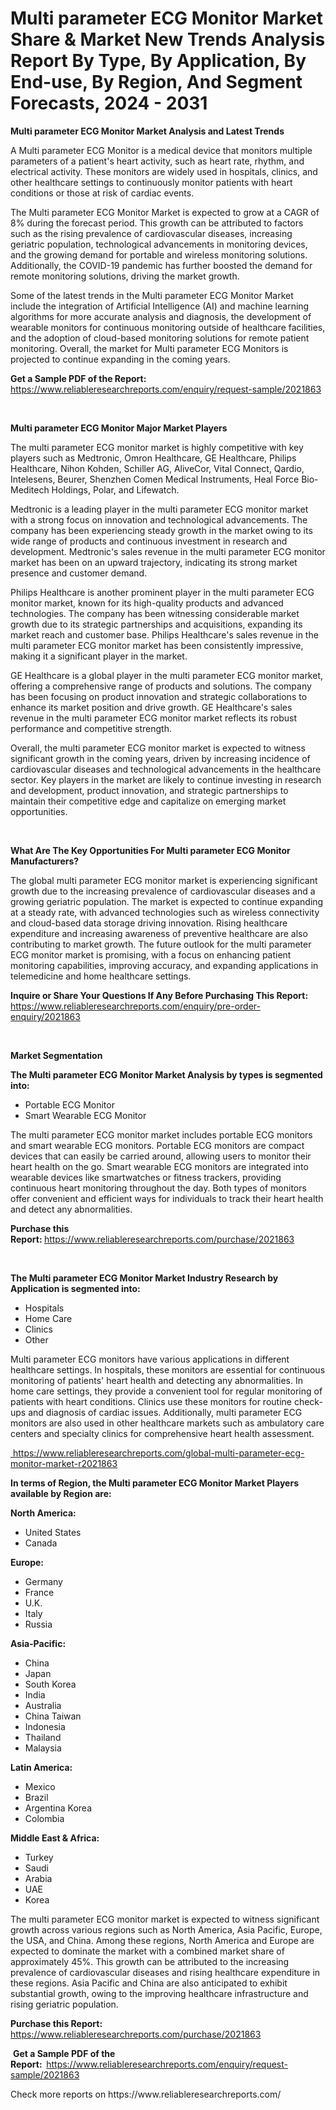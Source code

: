 <p><h1>Multi parameter ECG Monitor Market Share & Market New Trends Analysis Report By Type, By Application, By End-use, By Region, And Segment Forecasts, 2024 - 2031</h1></p><p><strong>Multi parameter ECG Monitor Market Analysis and Latest Trends</strong></p>
<p><p>A Multi parameter ECG Monitor is a medical device that monitors multiple parameters of a patient's heart activity, such as heart rate, rhythm, and electrical activity. These monitors are widely used in hospitals, clinics, and other healthcare settings to continuously monitor patients with heart conditions or those at risk of cardiac events.</p><p>The Multi parameter ECG Monitor Market is expected to grow at a CAGR of 8% during the forecast period. This growth can be attributed to factors such as the rising prevalence of cardiovascular diseases, increasing geriatric population, technological advancements in monitoring devices, and the growing demand for portable and wireless monitoring solutions. Additionally, the COVID-19 pandemic has further boosted the demand for remote monitoring solutions, driving the market growth.</p><p>Some of the latest trends in the Multi parameter ECG Monitor Market include the integration of Artificial Intelligence (AI) and machine learning algorithms for more accurate analysis and diagnosis, the development of wearable monitors for continuous monitoring outside of healthcare facilities, and the adoption of cloud-based monitoring solutions for remote patient monitoring. Overall, the market for Multi parameter ECG Monitors is projected to continue expanding in the coming years.</p></p>
<p><strong>Get a Sample PDF of the Report:&nbsp;</strong> <a href="https://www.reliableresearchreports.com/enquiry/request-sample/2021863">https://www.reliableresearchreports.com/enquiry/request-sample/2021863</a></p>
<p>&nbsp;</p>
<p><strong>Multi parameter ECG Monitor Major Market Players</strong></p>
<p><p>The multi parameter ECG monitor market is highly competitive with key players such as Medtronic, Omron Healthcare, GE Healthcare, Philips Healthcare, Nihon Kohden, Schiller AG, AliveCor, Vital Connect, Qardio, Intelesens, Beurer, Shenzhen Comen Medical Instruments, Heal Force Bio-Meditech Holdings, Polar, and Lifewatch.</p><p>Medtronic is a leading player in the multi parameter ECG monitor market with a strong focus on innovation and technological advancements. The company has been experiencing steady growth in the market owing to its wide range of products and continuous investment in research and development. Medtronic's sales revenue in the multi parameter ECG monitor market has been on an upward trajectory, indicating its strong market presence and customer demand.</p><p>Philips Healthcare is another prominent player in the multi parameter ECG monitor market, known for its high-quality products and advanced technologies. The company has been witnessing considerable market growth due to its strategic partnerships and acquisitions, expanding its market reach and customer base. Philips Healthcare's sales revenue in the multi parameter ECG monitor market has been consistently impressive, making it a significant player in the market.</p><p>GE Healthcare is a global player in the multi parameter ECG monitor market, offering a comprehensive range of products and solutions. The company has been focusing on product innovation and strategic collaborations to enhance its market position and drive growth. GE Healthcare's sales revenue in the multi parameter ECG monitor market reflects its robust performance and competitive strength.</p><p>Overall, the multi parameter ECG monitor market is expected to witness significant growth in the coming years, driven by increasing incidence of cardiovascular diseases and technological advancements in the healthcare sector. Key players in the market are likely to continue investing in research and development, product innovation, and strategic partnerships to maintain their competitive edge and capitalize on emerging market opportunities.</p></p>
<p>&nbsp;</p>
<p><strong>What Are The Key Opportunities For Multi parameter ECG Monitor Manufacturers?</strong></p>
<p><p>The global multi parameter ECG monitor market is experiencing significant growth due to the increasing prevalence of cardiovascular diseases and a growing geriatric population. The market is expected to continue expanding at a steady rate, with advanced technologies such as wireless connectivity and cloud-based data storage driving innovation. Rising healthcare expenditure and increasing awareness of preventive healthcare are also contributing to market growth. The future outlook for the multi parameter ECG monitor market is promising, with a focus on enhancing patient monitoring capabilities, improving accuracy, and expanding applications in telemedicine and home healthcare settings.</p></p>
<p><strong>Inquire or Share Your Questions If Any Before Purchasing This Report:</strong> <a href="https://www.reliableresearchreports.com/enquiry/pre-order-enquiry/2021863">https://www.reliableresearchreports.com/enquiry/pre-order-enquiry/2021863</a></p>
<p>&nbsp;</p>
<p><strong>Market Segmentation</strong></p>
<p><strong>The Multi parameter ECG Monitor Market Analysis by types is segmented into:</strong></p>
<p><ul><li>Portable ECG Monitor</li><li>Smart Wearable ECG Monitor</li></ul></p>
<p><p>The multi parameter ECG monitor market includes portable ECG monitors and smart wearable ECG monitors. Portable ECG monitors are compact devices that can easily be carried around, allowing users to monitor their heart health on the go. Smart wearable ECG monitors are integrated into wearable devices like smartwatches or fitness trackers, providing continuous heart monitoring throughout the day. Both types of monitors offer convenient and efficient ways for individuals to track their heart health and detect any abnormalities.</p></p>
<p><strong>Purchase this Report:&nbsp;</strong><a href="https://www.reliableresearchreports.com/purchase/2021863">https://www.reliableresearchreports.com/purchase/2021863</a></p>
<p>&nbsp;</p>
<p><strong>The Multi parameter ECG Monitor Market Industry Research by Application is segmented into:</strong></p>
<p><ul><li>Hospitals</li><li>Home Care</li><li>Clinics</li><li>Other</li></ul></p>
<p><p>Multi parameter ECG monitors have various applications in different healthcare settings. In hospitals, these monitors are essential for continuous monitoring of patients' heart health and detecting any abnormalities. In home care settings, they provide a convenient tool for regular monitoring of patients with heart conditions. Clinics use these monitors for routine check-ups and diagnosis of cardiac issues. Additionally, multi parameter ECG monitors are also used in other healthcare markets such as ambulatory care centers and specialty clinics for comprehensive heart health assessment.</p></p>
<p><a href="https://www.reliableresearchreports.com/global-multi-parameter-ecg-monitor-market-r2021863">&nbsp;https://www.reliableresearchreports.com/global-multi-parameter-ecg-monitor-market-r2021863</a></p>
<p><strong>In terms of Region, the Multi parameter ECG Monitor Market Players available by Region are:</strong></p>
<p>
    <p> <strong> North America: </strong>
        <ul>
            <li>United States</li>
            <li>Canada</li>
        </ul>
        </p> 
    <p> <strong> Europe: </strong>
        <ul>
            <li>Germany</li>
            <li>France</li>
            <li>U.K.</li>
            <li>Italy</li>
            <li>Russia</li>
        </ul>
        </p> 
    <p> <strong> Asia-Pacific: </strong>
        <ul>
            <li>China</li>
            <li>Japan</li>
            <li>South Korea</li>
            <li>India</li>
            <li>Australia</li>
            <li>China Taiwan</li>
            <li>Indonesia</li>
            <li>Thailand</li>
            <li>Malaysia</li>
        </ul>
        </p> 
    <p> <strong> Latin America: </strong>
        <ul>
            <li>Mexico</li>
            <li>Brazil</li>
            <li>Argentina Korea</li>
            <li>Colombia</li>
        </ul>
        </p> 
    <p> <strong> Middle East & Africa: </strong>
        <ul>
            <li>Turkey</li>
            <li>Saudi</li>
            <li>Arabia</li>
            <li>UAE</li>
            <li>Korea</li>
        </ul>
    </p>
    </p>
<p><p>The multi parameter ECG monitor market is expected to witness significant growth across various regions such as North America, Asia Pacific, Europe, the USA, and China. Among these regions, North America and Europe are expected to dominate the market with a combined market share of approximately 45%. This growth can be attributed to the increasing prevalence of cardiovascular diseases and rising healthcare expenditure in these regions. Asia Pacific and China are also anticipated to exhibit substantial growth, owing to the improving healthcare infrastructure and rising geriatric population.</p></p>
<p><strong>Purchase this Report: </strong><a href="https://www.reliableresearchreports.com/purchase/2021863">https://www.reliableresearchreports.com/purchase/2021863</a></p>
<p>&nbsp;<strong>Get a Sample PDF of the Report:&nbsp;&nbsp;</strong><a href="https://www.reliableresearchreports.com/enquiry/request-sample/2021863">https://www.reliableresearchreports.com/enquiry/request-sample/2021863</a></p>
<p><strong></strong></p>
<p>Check more reports on https://www.reliableresearchreports.com/</p>